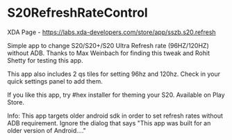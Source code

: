 # S20RefreshRateControl

XDA Page - https://labs.xda-developers.com/store/app/sszb.s20.refresh

Simple app to change S20/S20+/S20 Ultra Refresh rate (96HZ/120HZ) without ADB. Thanks to Max Weinbach for finding this tweak and Rohit Shetty for testing this app.

This app also includes 2 qs tiles for setting 96hz and 120hz. Check in your quick settings panel to add them.

If you like this app, try #hex installer for theming your S20. Available on Play Store.

Info: This app targets older android sdk in order to set refresh rates without ADB requirement. Ignore the dialog that says "This app was built for an older version of Android...."

